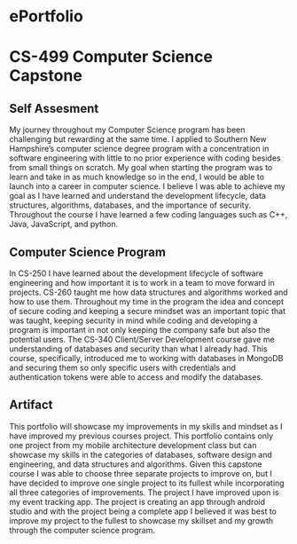 # ePortfolio

# CS-499 Computer Science Capstone

## Self Assesment

My journey throughout my Computer Science program has been challenging but rewarding at the same time. I applied to Southern New Hampshire’s computer science degree program with a concentration in software engineering with little to no prior experience with coding besides from small things on scratch. My goal when starting the program was to learn and take in as much knowledge so in the end, I would be able to launch into a career in computer science. I believe I was able to achieve my goal as I have learned and understand the development lifecycle, data structures, algorithms, databases, and the importance of security. Throughout the course I have learned a few coding languages such as C++, Java, JavaScript, and python.

## Computer Science Program

In CS-250 I have learned about the development lifecycle of software engineering and how important it is to work in a team to move forward in projects. CS-260 taught me how data structures and algorithms worked and how to use them. Throughout my time in the program the idea and concept of secure coding and keeping a secure mindset was an important topic that was taught, keeping security in mind while coding and developing a program is important in not only keeping the company safe but also the potential users. The CS-340 Client/Server Development course gave me understanding of databases and security than what I already had. This course, specifically, introduced me to working with databases in MongoDB and securing them so only specific users with credentials and authentication tokens were able to access and modify the databases.

## Artifact

This portfolio will showcase my improvements in my skills and mindset as I have improved my previous courses project. This portfolio contains only one project from my mobile architecture development class but can showcase my skills in the categories of databases, software design and engineering, and data structures and algorithms. Given this capstone course I was able to choose three separate projects to improve on, but I have decided to improve one single project to its fullest while incorporating all three categories of improvements. The project I have improved upon is my event tracking app. The project is creating an app through android studio and with the project being a complete app I believed it was best to improve my project to the fullest to showcase my skillset and my growth through the computer science program.





